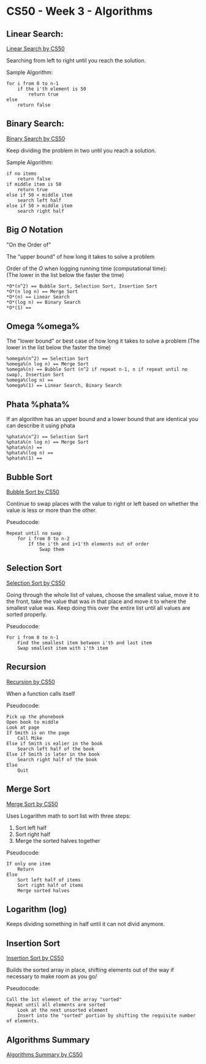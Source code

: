 # CS50 - Week 3 - Algorithms

## Linear Search: 
[Linear Search by CS50](https://youtu.be/TwsgCHYmbbA)

Searching from left to right until you reach the solution.

Sample Algorithm:  
```
for i from 0 to n-1
    if the i'th element is 50
        return true
else
    return false
```

## Binary Search: 
[Binary Search by CS50](https://youtu.be/T98PIp4omUA)

Keep dividing the problem in two until you reach a solution.

Sample Algorithm:
```
if no items
    return false
if middle item is 50
    return true
else if 50 < middle item
    search left half
else if 50 > middle item
    search right half
```

## Big *O* Notation
"On the Order of"

The "upper bound" of how long it takes to solve a problem

Order of the *O* when logging running time (computational time):  
(The lower in the list below the faster the time)
```
*O*(n^2) == Bubble Sort, Selection Sort, Insertion Sort
*O*(n log n) == Merge Sort
*O*(n) == Linear Search
*O*(log n) == Binary Search
*O*(1) == 
```

## Omega %omega%
The "lower bound" or best case of how long it takes to solve a problem
(The lower in the list below the faster the time)
```
%omega%(n^2) == Selection Sort
%omega%(n log n) == Merge Sort
%omega%(n) == Bubble Sort (n^2 if repeat n-1, n if repeat until no swap), Insertion Sort
%omega%(log n) == 
%omega%(1) == Linear Search, Binary Search
```

## Phata %phata%
If an algorithm has an upper bound and a lower bound that are identical you can describe it using phata
```
%phata%(n^2) == Selection Sort
%phata%(n log n) == Merge Sort
%phata%(n) == 
%phata%(log n) == 
%phata%(1) == 
```

## Bubble Sort  
[Bubble Sort by CS50](https://youtu.be/RT-hUXUWQ2I)

Continue to swap places with the value to right or left based on whether the value is less or more than the other.

Pseudocode:
```
Repeat until no swap
    for i from 0 to n-2
        If the i'th and i+1'th elements out of order
            Swap them
```

## Selection Sort  
[Selection Sort by CS50](https://youtu.be/3hH8kTHFw2A)

Going through the whole list of values, choose the smallest value, move it to the front, take the value that was in that place and move it to where the smallest value was. Keep doing this over the entire list until all values are sorted properly.

Pseudocode:
```
For i from 0 to n-1
    Find the smallest item between i'th and last item
    Swap smallest item with i'th item
```

## Recursion  
[Recursion by CS50](https://youtu.be/mz6tAJMVmfM)

When a function calls itself

Pseudocode:
```
Pick up the phonebook
Open book to middle
Look at page
If Smith is on the page
    Call Mike
Else if Smith is ealier in the book
    Search left half of the book
Else if Smith is later in the book
    Search right half of the book
Else
    Quit
```

## Merge Sort
[Merge Sort by CS50](https://youtu.be/Ns7tGNbtvV4)

Uses Logarithm math to sort list with three steps:
1. Sort left half
2. Sort right half
3. Merge the sorted halves together

Pseudocode:
```
If only one item
    Return
Else
    Sort left half of items
    Sort right half of items
    Merge sorted halves
```

## Logarithm (log)
Keeps dividing something in half until it can not divid anymore.

## Insertion Sort  
[Insertion Sort by CS50](https://youtu.be/O0VbBkUvriI)

Builds the sorted array in place, shifting elements out of the way if necessary to make room as you go/

Pseudocode:
```
Call the 1st element of the array "sorted"
Repeat until all elements are sorted
    Look at the next unsorted element
    Insert into the "sorted" portion by shifting the requisite number of elements.
```

## Algorithms Summary  
[Algorithms Summary by CS50](https://youtu.be/ktWL3nN38ZA)
